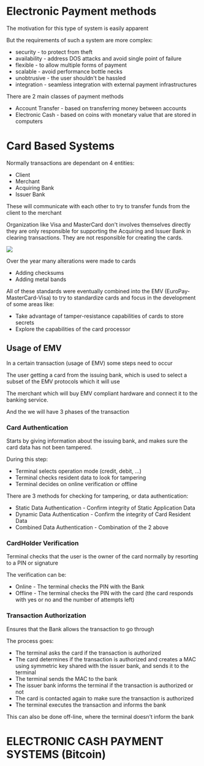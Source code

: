 # Electronic Payment methods

The motivation for this type of system is easily apparent

But the requirements of such a system are more complex:
- security - to protect from theft
- availability - address DOS attacks and avoid single point of failure
- flexible - to allow multiple forms of payment
- scalable - avoid performance bottle necks
- unobtrusive - the user shouldn't be hassled
- integration - seamless integration with external payment infrastructures

There are 2 main classes of payment methods
- Account Transfer - based on transferring money between accounts
- Electronic Cash - based on coins with monetary value that are stored in computers

# Card Based Systems

Normally transactions are dependant on 4 entities:
- Client
- Merchant
- Acquiring Bank
- Issuer Bank

These will communicate with each other to try to transfer funds from the client to the merchant

Organization like Visa and MasterCard don't involves themselves directly they are only responsible for supporting the Acquiring and Issuer Bank in clearing transactions. They are not responsible for creating the cards.

![](../Images/BankingGraph.png)

Over the year many alterations were made to cards
- Adding checksums
- Adding metal bands

All of these standards were eventually combined into the EMV (EuroPay-MasterCard-Visa) to try to standardize cards and focus in the development of some areas like:
- Take advantage of tamper-resistance capabilities of cards to store secrets
- Explore the capabilities of the card processor

## Usage of EMV

In a certain transaction (usage of EMV) some steps need to occur

The user getting a card from the issuing bank, which is used to select a subset of the EMV protocols which it will use

The merchant which will buy EMV compliant hardware and connect it to the banking service.

And the we will have 3 phases of the transaction

### Card Authentication

Starts by giving information about the issuing bank, and makes sure the card data has not been tampered.

During this step:
- Terminal selects operation mode (credit, debit, ...)
- Terminal checks resident data to look for tampering
- Terminal decides on online verification or offline

There are 3 methods for checking for tampering, or data authentication:
- Static Data Authentication - Confirm integrity of Static Application Data
- Dynamic Data Authentication - Confirm the integrity of Card Resident Data
- Combined Data Authentication - Combination of the 2 above

### CardHolder Verification

Terminal checks that the user is the owner of the card normally by resorting to a PIN or signature

The verification can be:
- Online - The terminal checks the PIN with the Bank
- Offline - The terminal checks the PIN with the card (the card responds with yes or no and the number of attempts left)

### Transaction Authorization

Ensures that the Bank allows the transaction to go through

The process goes:
- The terminal asks the card if the transaction is authorized
- The card determines if the transaction is authorized and creates a MAC using symmetric key shared with the issuer bank, and sends it to the terminal
- The terminal sends the MAC to the bank
- The issuer bank informs the terminal if the transaction is authorized or not
- The card is contacted again to make sure the transaction is authorized
- The terminal executes the transaction and informs the bank

This can also be done off-line, where the terminal doesn't inform the bank

# ELECTRONIC CASH PAYMENT SYSTEMS (Bitcoin)



